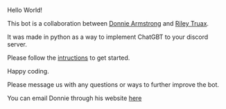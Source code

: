 Hello World!

This bot is a collaboration between [Donnie Armstrong](https://github.com/20ArmstrongD) and [Riley Truax](https://github.com/rileytruax).

It was made in python as a way to implement ChatGBT to your discord server.

Please follow the [intructions](instructions.md) to get started.

Happy coding. 

Please message us with any questions or ways to further improve the bot.

You can email Donnie through his website [here](https://20armstrongd.github.io/website-personal/)

